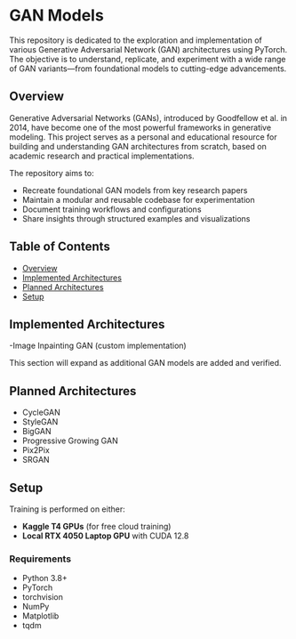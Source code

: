 # GAN Models

This repository is dedicated to the exploration and implementation of various Generative Adversarial Network (GAN) architectures using PyTorch. The objective is to understand, replicate, and experiment with a wide range of GAN variants—from foundational models to cutting-edge advancements.

## Overview

Generative Adversarial Networks (GANs), introduced by Goodfellow et al. in 2014, have become one of the most powerful frameworks in generative modeling. This project serves as a personal and educational resource for building and understanding GAN architectures from scratch, based on academic research and practical implementations.

The repository aims to:
- Recreate foundational GAN models from key research papers
- Maintain a modular and reusable codebase for experimentation
- Document training workflows and configurations
- Share insights through structured examples and visualizations

## Table of Contents

- [Overview](#overview)
- [Implemented Architectures](#implemented-architectures)
- [Planned Architectures](#planned-architectures)
- [Setup](#setup)
## Implemented Architectures

-Image Inpainting GAN (custom implementation)

This section will expand as additional GAN models are added and verified.

## Planned Architectures

- CycleGAN
- StyleGAN
- BigGAN
- Progressive Growing GAN
- Pix2Pix
- SRGAN

## Setup

Training is performed on either:
- **Kaggle T4 GPUs** (for free cloud training)
- **Local RTX 4050 Laptop GPU** with CUDA 12.8

### Requirements

- Python 3.8+
- PyTorch
- torchvision
- NumPy
- Matplotlib
- tqdm
